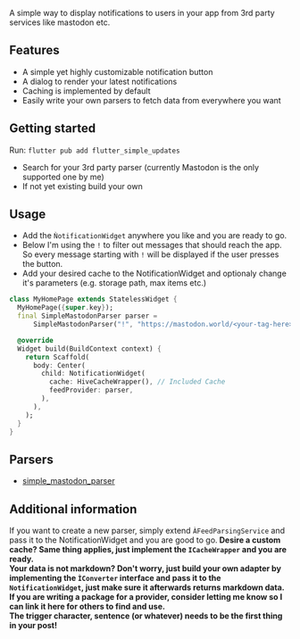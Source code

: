 A simple way to display notifications to users in your app from 3rd party services like mastodon etc.

## Features

- A simple yet highly customizable notification button
- A dialog to render your latest notifications
- Caching is implemented by default
- Easily write your own parsers to fetch data from everywhere you want

## Getting started

Run: `flutter pub add flutter_simple_updates`

- Search for your 3rd party parser (currently Mastodon is the only supported one by me)
- If not yet existing build your own

## Usage

- Add the `ǸotificationWidget` anywhere you like and you are ready to go.
- Below I'm using the `!` to filter out messages that should reach the app. So every message starting with `!` will be displayed if the user presses the button.
- Add your desired cache to the NotificationWidget and optionaly change it's parameters (e.g. storage path, max items etc.)

```dart
class MyHomePage extends StatelessWidget {
  MyHomePage({super.key});
  final SimpleMastodonParser parser =
      SimpleMastodonParser("!", "https://mastodon.world/<your-tag-here>");// Not included in this package!

  @override
  Widget build(BuildContext context) {
    return Scaffold(
      body: Center(
        child: NotificationWidget(
          cache: HiveCacheWrapper(), // Included Cache
          feedProvider: parser,
        ),
      ),
    );
  }
}

```
## Parsers
- [simple_mastodon_parser](https://pub.dev/packages/simple_mastodon_parser)


## Additional information

If you want to create a new parser, simply extend `ÀFeedParsingService` and pass it to the NotificationWidget and you are good to go.<b>
Desire a custom cache? Same thing applies, just implement the `ICacheWrapper` and you are ready.
<br>
Your data is not markdown? Don't worry, just build your own adapter by implementing the `ÌConverter` interface and pass it to the `NotificationWidget`, just make sure it afterwards returns markdown data.
<br>
If you are writing a package for a provider, consider letting me know so I can link it here for others to find and use.
<br>
The trigger character, sentence (or whatever) needs to be the **first** thing in your post!
